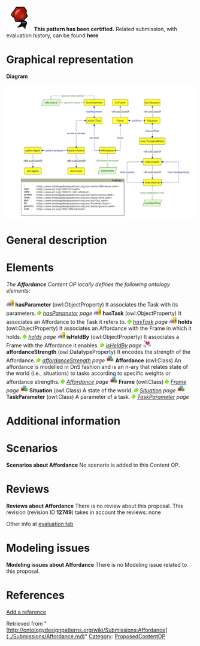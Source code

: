 [![](../images/thumb/b/b5/Certified.png/70px-Certified.png)](../Image/Certified.png.md "Certified.png") __This pattern has been certified.__
Related submission, with evaluation history, can be found __here__





#  Graphical representation


__Diagram__




[![Image:Affordance.png](../images/b/b3/Affordance.png)](../Image/Affordance.png.md "Image:Affordance.png")




#  General description


  




#  Elements


_The __Affordance__ Content OP locally defines the following ontology elements:_



[![ObjectProperty](../images/thumb/c/c3/ObjectProperty.gif/20px-ObjectProperty.gif)](../Image/ObjectProperty.gif.md "ObjectProperty") __hasParameter__ (owl:ObjectProperty) It associates the Task with its parameters. 
 [![](../images/thumb/8/87/ArrowRight.gif/11px-ArrowRight.gif)](../Image/ArrowRight.gif.md "ArrowRight.gif") _[hasParameter](../Submissions/Affordance/hasParameter.md "Submissions:Affordance/hasParameter") page_
[![ObjectProperty](../images/thumb/c/c3/ObjectProperty.gif/20px-ObjectProperty.gif)](../Image/ObjectProperty.gif.md "ObjectProperty") __hasTask__ (owl:ObjectProperty) It associates an Affordance to the Task it refers to. 
 [![](../images/thumb/8/87/ArrowRight.gif/11px-ArrowRight.gif)](../Image/ArrowRight.gif.md "ArrowRight.gif") _[hasTask](../Submissions/Affordance/hasTask.md "Submissions:Affordance/hasTask") page_
[![ObjectProperty](../images/thumb/c/c3/ObjectProperty.gif/20px-ObjectProperty.gif)](../Image/ObjectProperty.gif.md "ObjectProperty") __holds__ (owl:ObjectProperty) It associates an Affordance with the Frame in which it holds. 
 [![](../images/thumb/8/87/ArrowRight.gif/11px-ArrowRight.gif)](../Image/ArrowRight.gif.md "ArrowRight.gif") _[holds](../Submissions/Affordance/holds.md "Submissions:Affordance/holds") page_
[![ObjectProperty](../images/thumb/c/c3/ObjectProperty.gif/20px-ObjectProperty.gif)](../Image/ObjectProperty.gif.md "ObjectProperty") __isHeldBy__ (owl:ObjectProperty) It associates a Frame with the Affordance it enables. 
 [![](../images/thumb/8/87/ArrowRight.gif/11px-ArrowRight.gif)](../Image/ArrowRight.gif.md "ArrowRight.gif") _[isHeldBy](../Submissions/Affordance/isHeldBy.md "Submissions:Affordance/isHeldBy") page_
[![DatatypeProperty](../images/thumb/a/a5/DatatypeProperty.gif/20px-DatatypeProperty.gif)](../Image/DatatypeProperty.gif.md "DatatypeProperty") __affordanceStrength__ (owl:DatatypeProperty) It encodes the strength of the Affordance. 
 [![](../images/thumb/8/87/ArrowRight.gif/11px-ArrowRight.gif)](../Image/ArrowRight.gif.md "ArrowRight.gif") _[affordanceStrength](../Submissions/Affordance/affordanceStrength.md "Submissions:Affordance/affordanceStrength") page_
[![Class](../images/thumb/2/27/Class.gif/20px-Class.gif)](../Image/Class.gif.md "Class") __Affordance__ (owl:Class) An affordance is modelled in DnS fashion and is an n-ary that relates state of the world (i.e., situations) to tasks according to specific weights or affordance strengths. 
 [![](../images/thumb/8/87/ArrowRight.gif/11px-ArrowRight.gif)](../Image/ArrowRight.gif.md "ArrowRight.gif") _[Affordance](../Submissions/Affordance/Affordance.md "Submissions:Affordance/Affordance") page_
[![Class](../images/thumb/2/27/Class.gif/20px-Class.gif)](../Image/Class.gif.md "Class") __Frame__ (owl:Class) 
 [![](../images/thumb/8/87/ArrowRight.gif/11px-ArrowRight.gif)](../Image/ArrowRight.gif.md "ArrowRight.gif") _[Frame](../Submissions/Affordance/Frame.md "Submissions:Affordance/Frame") page_
[![Class](../images/thumb/2/27/Class.gif/20px-Class.gif)](../Image/Class.gif.md "Class") __Situation__ (owl:Class) A state of the world. 
 [![](../images/thumb/8/87/ArrowRight.gif/11px-ArrowRight.gif)](../Image/ArrowRight.gif.md "ArrowRight.gif") _[Situation](../Submissions/Affordance/Situation.md "Submissions:Affordance/Situation") page_
[![Class](../images/thumb/2/27/Class.gif/20px-Class.gif)](../Image/Class.gif.md "Class") __TaskParameter__ (owl:Class) A parameter of a task. 
 [![](../images/thumb/8/87/ArrowRight.gif/11px-ArrowRight.gif)](../Image/ArrowRight.gif.md "ArrowRight.gif") _[TaskParameter](../Submissions/Affordance/TaskParameter.md "Submissions:Affordance/TaskParameter") page_
#  Additional information


#  Scenarios



__Scenarios about Affordance__
No scenario is added to this Content OP.




#  Reviews



__Reviews about Affordance__
There is no review about this proposal.
This revision (revision ID __12749__) takes in account the reviews: none


Other info at [evaluation tab](http://ontologydesignpatterns.org/wiki/index.php?title=Submissions:Affordance&action=evaluation "http://ontologydesignpatterns.org/wiki/index.php?title=Submissions:Affordance&action=evaluation")




  




#  Modeling issues



__Modeling issues about Affordance__
There is no Modeling issue related to this proposal.




  




#  References


[Add a reference](index.php@title=Odp%253AAdd_reference&subject=../Submissions/Affordance.md "http://ontologydesignpatterns.org/wiki/index.php?title=Odp:Add_reference&subject=Submissions%3AAffordance")


  






Retrieved from "[http://ontologydesignpatterns.org/wiki/Submissions:Affordance](../Submissions/Affordance.md)"
 [Category](http://ontologydesignpatterns.org/wiki/Special:Categories "Special:Categories"): [ProposedContentOP](../Category/ProposedContentOP.md "Category:ProposedContentOP")
